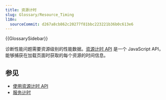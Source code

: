 ```yaml
---
title: 资源计时
slug: Glossary/Resource_Timing
l10n:
  sourceCommit: d267a8cb862c20277f81bbc223221b36b0c613e6
---
```


{{GlossarySidebar}}

诊断性能问题需要资源级别的性能数据。[资源计时 API](/zh-CN/docs/Web/API/Performance_API/Resource_timing) 是一个 JavaScript API，能够捕获在加载页面时获取的每个资源的时间信息。

## 参见

- [使用资源计时 API](/zh-CN/docs/Web/API/Performance_API/Resource_timing)
- [服务计时](https://www.w3.org/TR/server-timing/)

